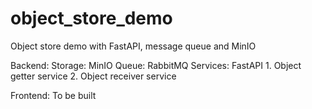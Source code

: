# object_store_demo
Object store demo with FastAPI, message queue and MinIO

Backend:
Storage: MinIO
Queue: RabbitMQ
Services: FastAPI
    1. Object getter service
    2. Object receiver service

Frontend:
To be built
